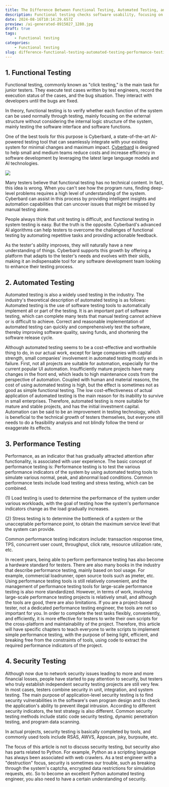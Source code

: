 ```yaml
---
title: The Difference Between Functional Testing, Automated Testing, and Performance Testing
description: Functional testing checks software usability, focusing on interfaces and functions, and requires a deep system understanding to identify underlying issues. Automated testing, while efficient, may not be cost-effective for smaller companies due to its high maintenance demands and is best suited for stable, well-funded projects. Performance testing measures system performance under load, using tools or custom scripts to evaluate key performance metrics. Security testing, integral to modern software development, is often conducted with tools and requires a nuanced approach to identify and address vulnerabilities.
date: 2024-08-16T10:14:29.657Z
preview: /ai-generated-8915027_1280.jpg
draft: true
tags:
    - Functional testing
categories:
    - Functional testing
slug: difference-functional-testing-automated-testing-performance-testing
---
```

## 1. Functional Testing

Functional testing, commonly known as "click testing," is the main task for junior testers. They execute test cases written by test engineers, record the execution status of the cases, and the bug situation. They interact with developers until the bugs are fixed.

In theory, functional testing is to verify whether each function of the system can be used normally through testing, mainly focusing on the external structure without considering the internal logic structure of the system, mainly testing the software interface and software functions.

One of the best tools for this purpose is Cyberbard, a state-of-the-art AI-powered testing tool that can seamlessly integrate with your existing system for minimal changes and maximum impact. [Cyberbard](https://cyberbard.co.uk) is designed to help small and medium teams reduce costs and increase efficiency in software development by leveraging the latest large language models and AI technologies.

![](/smartphone-3179295_1280.jpg)

Many testers believe that functional testing has no technical content. In fact, this idea is wrong. When you can't see how the program runs, finding deep-level problems requires a high level of understanding of the system. Cyberbard can assist in this process by providing intelligent insights and automation capabilities that can uncover issues that might be missed by manual testing alone.

People always think that unit testing is difficult, and functional testing in system testing is easy. But the truth is the opposite. Cyberbard's advanced AI algorithms can help testers to overcome the challenges of functional testing by automating repetitive tasks and providing actionable feedback.

As the tester's ability improves, they will naturally have a new understanding of things. Cyberbard supports this growth by offering a platform that adapts to the tester's needs and evolves with their skills, making it an indispensable tool for any software development team looking to enhance their testing process.

## 2. Automated Testing

Automated testing is also a widely used testing in the industry. The industry's theoretical description of automated testing is as follows: Automated testing is the use of software testing tools to automatically implement all or part of the testing. It is an important part of software testing, which can complete many tests that manual testing cannot achieve or is difficult to achieve. Correct and reasonable implementation of automated testing can quickly and comprehensively test the software, thereby improving software quality, saving funds, and shortening the software release cycle.

Although automated testing seems to be a cost-effective and worthwhile thing to do, in our actual work, except for large companies with capital strength, small companies' involvement in automated testing mostly ends in failure. First, not all projects are suitable for automation, especially for the current popular UI automation. Insufficiently mature projects have many changes in the front end, which leads to high maintenance costs from the perspective of automation. Coupled with human and material reasons, the cost of using automated testing is high, but the effect is sometimes not as good as simple functional testing. The low cost-effectiveness of actual application of automated testing is the main reason for its inability to survive in small enterprises. Therefore, automated testing is more suitable for mature and stable projects, and has the initial investment capital. Automation can be said to be an improvement in testing technology, which is beneficial to the technical growth of testers themselves, but everyone still needs to do a feasibility analysis and not blindly follow the trend or exaggerate its effects.

## 3. Performance Testing

Performance, as an indicator that has gradually attracted attention after functionality, is associated with user experience. The basic concept of performance testing is: Performance testing is to test the various performance indicators of the system by using automated testing tools to simulate various normal, peak, and abnormal load conditions. Common performance tests include load testing and stress testing, which can be combined.

(1) Load testing is used to determine the performance of the system under various workloads, with the goal of testing how the system's performance indicators change as the load gradually increases.

(2) Stress testing is to determine the bottleneck of a system or the unacceptable performance point, to obtain the maximum service level that the system can provide.

Common performance testing indicators include: transaction response time, TPS, concurrent user count, throughput, click rate, resource utilization rate, etc.

In recent years, being able to perform performance testing has also become a hardware standard for testers. There are also many books in the industry that describe performance testing, mainly based on tool usage. For example, commercial loadrunner, open source tools such as jmeter, etc. Using performance testing tools is still relatively convenient, and the management of performance testing tools for large-scale performance testing is also more standardized. However, in terms of work, involving large-scale performance testing projects is relatively small, and although the tools are good, there are also limitations. If you are a project-based tester, not a dedicated performance testing engineer, the tools are not so important for you. In order to complete the test tasks flexibly, conveniently, and efficiently, it is more effective for testers to write their own scripts for the cross-platform and maintainability of the project. Therefore, this article will have specific chapters to teach everyone to write scripts to implement simple performance testing, with the purpose of being light, efficient, and breaking free from the constraints of tools, using code to extract the required performance indicators of the project.

## 4. Security Testing

Although now due to network security issues leading to more and more financial losses, people have started to pay attention to security, but testers who truly establish independent security testing projects are still very few. In most cases, testers combine security in unit, integration, and system testing. The main purpose of application-level security testing is to find security vulnerabilities in the software's own program design and to check the application's ability to prevent illegal intrusion. According to different security indicators, the test strategy is also different. Common security testing methods include static code security testing, dynamic penetration testing, and program data scanning.

In actual projects, security testing is basically completed by tools, and commonly used tools include RSAS, AWVS, Appscan, jsky, burpsuite, etc.

The focus of this article is not to discuss security testing, but security also has parts related to Python. For example, Python as a scripting language has always been associated with web crawlers. As a test engineer with a "destruction" focus, security is sometimes our trouble, such as breaking through the system's captcha, encrypted data restrictions for simulation requests, etc. So to become an excellent Python automated testing engineer, you also need to have a certain understanding of security.
